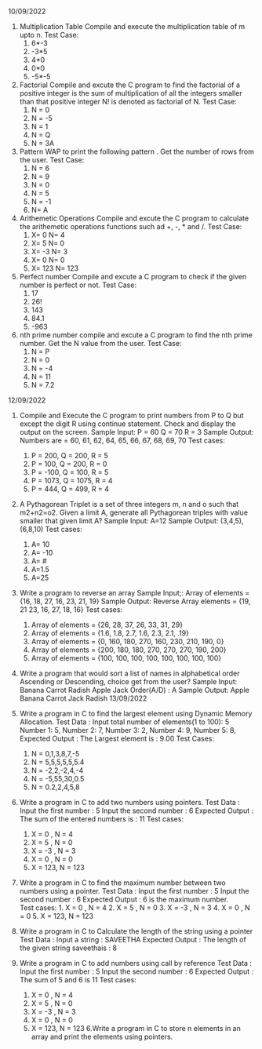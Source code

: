 10/09/2022
1. Multiplication Table
  Compile and execute the multiplication table of m upto n.
  Test Case:
   1.  6*-3
   2.  -3*5
   3.  4*0
   4.  0*0
   5.  -5*-5
2. Factorial
  Compile and excute the C program to find the factorial of a positive integer is the sum of multiplication of all the integers smaller than that positive integer N! is denoted as factorial of N.
  Test Case:
    1. N = 0
   2.  N = -5
   3.  N = 1
   4.  N = Q
   5.  N = 3A
3. Pattern
  WAP to print the following pattern . Get the number of rows from the user.
  Test Case:   
    1. N = 6
    2. N = 9
    3. N = 0
    4. N = 5
    5. N = -1
    6. N= A
4. Arithemetic Operations
    Compile and excute the C program to calculate the arithemetic operations functions such ad +, -, * and /.
    Test Case:
     1. X= 0 N= 4
     2. X= 5 N= 0
     3. X= -3 N= 3
     4. X= 0 N= 0
     5. X= 123 N= 123
5. Perfect number
  Compile and excute a C program to check if the given number is perfect or not.
  Test Case:
   1. 17
   2. 26!
   3. 143
   4. 84.1
   5. -963
6. nth prime number
  compile and excute a C program to find the nth prime number. Get the N value from the user. 
  Test Case:
    1. N = P
    2. N = 0
    3. N = -4
    4. N = 11
    5. N = 7.2
    
12/09/2022
1. Compile and Execute the C program to print numbers from P to Q but except the digit R using continue statement. Check and display the output on the screen.
  Sample Input:
    P = 60
  Q = 70
  R = 3
  Sample Output:
  Numbers are = 60, 61, 62, 64, 65, 66, 67, 68, 69, 70
  Test cases:
    1. P = 200, Q = 200, R = 5
    2. P = 100, Q = 200, R = 0
    3. P = -100, Q = 100, R = 5
    4. P = 1073, Q = 1075, R = 4
    5. P = 444, Q = 499, R = 4
    
2. A Pythagorean Triplet is a set of three integers m, n and o such that m2+n2=o2. Given a limit A, generate all Pythagorean triples with value smaller that given limit A?
  Sample Input:
  A=12
  Sample Output:
  (3,4,5), (6,8,10)
   Test cases:
      1. A= 10
      2. A= -10
      3. A= #
      4. A=1.5
      5. A=25

3. Write a program to reverse an array
    Sample Input;:
      Array of elements = {16, 18, 27, 16, 23, 21, 19}
    Sample Output:
      Reverse Array elements = {19, 21 23, 16, 27, 18, 16} 
    Test cases:
      1.   Array of elements = {26, 28, 37, 26, 33, 31, 29}
      2.   Array of elements = {1.6, 1.8, 2.7, 1.6, 2.3, 2.1, .19}
      3.   Array of elements = {0, 160, 180, 270, 160, 230, 210, 190, 0}
      4.   Array of elements = {200, 180, 180, 270, 270, 270, 190, 200}
      5.   Array of elements = {100, 100, 100, 100, 100, 100, 100, 100}
4. Write a program that would sort a list of names in alphabetical order Ascending or Descending, choice get from the user?
    Sample Input:
      Banana
      Carrot
      Radish
      Apple
      Jack
      Order(A/D) : A
    Sample Output:
      Apple
      Banana
      Carrot
      Jack
      Radish
13/09/2022
  1. Write a program in C to find the largest element using Dynamic Memory Allocation. 
    Test Data :
      Input total number of elements(1 to 100): 5
      Number 1: 5, 
      Number 2: 7, 
      Number 3: 2, 
      Number 4: 9, 
      Number 5: 8, 
    Expected Output :
      The Largest element is :  9.00 
     Test Cases:
        1. N = 0,1,3,8,7,-5
        2. N = 5,5,5,5,5,5.4
        3. N = -2,2,-2,4,-4
        4. N = -5,55,30,0.5
        5. N = 0.2,2,4,5,8
2. Write a program in C to add two numbers using pointers. 
   Test Data :
      Input the first number : 5
      Input the second number : 6
   Expected Output :
      The sum of the entered numbers is : 11 
   Test cases:
      1. X = 0 , N = 4
      2. X = 5 , N = 0
      3. X = -3 , N = 3
      4. X = 0 ,  N = 0
      5. X = 123, N = 123
3. Write a program in C to find the maximum number between two numbers using a pointer. 
     Test Data :
        Input the first number : 5
        Input the second number : 6
     Expected Output :
        6	is the maximum number.  
     Test cases:
        1.	X = 0 , N = 4
        2.	X = 5 , N = 0
        3.	X = -3 , N = 3
        4.	X = 0 ,  N = 0
        5.  X = 123, N = 123
4. Write a program in C to Calculate the length of the string using a pointer 
    Test Data :
    Input a string : SAVEETHA
    Expected Output :
    The length of the given string saveethais : 8 
5. Write a program in C to add numbers using call by reference
      Test Data :
      Input the first number : 5
      Input the second number : 6
      Expected Output :
      The sum of 5 and 6  is 11 
      Test cases:
      1. X = 0 , N = 4
      2. X = 5 , N = 0
      3. X = -3 , N = 3
      4. X = 0 ,  N = 0
      5. X = 123, N = 123
6.Write a program in C to store n elements in an array and print the elements using pointers. 
      
